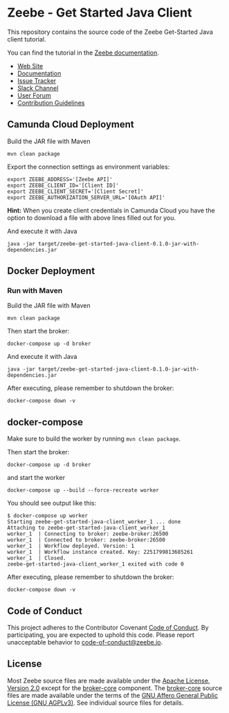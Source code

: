 # Zeebe - Get Started Java Client

This repository contains the source code of the Zeebe Get-Started Java client tutorial.

You can find the tutorial in the [Zeebe documentation](https://docs.camunda.io/docs/product-manuals/clients/java-client/get-started).

* [Web Site](https://zeebe.io)
* [Documentation](https://docs.camunda.io)
* [Issue Tracker](https://github.com/zeebe-io/zeebe/issues)
* [Slack Channel](https://zeebe-slackin.herokuapp.com/)
* [User Forum](https://forum.zeebe.io)
* [Contribution Guidelines](/CONTRIBUTING.md)

## Camunda Cloud Deployment

Build the JAR file with Maven

```
mvn clean package
```

Export the connection settings as environment variables:

```
export ZEEBE_ADDRESS='[Zeebe API]'
export ZEEBE_CLIENT_ID='[Client ID]'
export ZEEBE_CLIENT_SECRET='[Client Secret]'
export ZEEBE_AUTHORIZATION_SERVER_URL='[OAuth API]'
```

**Hint:** When you create client credentials in Camunda Cloud you have the option to download a file with above lines filled out for you.

And execute it with Java

```
java -jar target/zeebe-get-started-java-client-0.1.0-jar-with-dependencies.jar
```


## Docker Deployment

### Run with Maven

Build the JAR file with Maven

```
mvn clean package
```

Then start the broker:

```
docker-compose up -d broker
```

And execute it with Java

```
java -jar target/zeebe-get-started-java-client-0.1.0-jar-with-dependencies.jar
```

After executing, please remember to shutdown the broker:

```
docker-compose down -v
```

## docker-compose

Make sure to build the worker by running `mvn clean package`.

Then start the broker:

```
docker-compose up -d broker
```

and start the worker

```
docker-compose up --build --force-recreate worker
```

You should see output like this:

```
$ docker-compose up worker
Starting zeebe-get-started-java-client_worker_1 ... done
Attaching to zeebe-get-started-java-client_worker_1
worker_1  | Connecting to broker: zeebe-broker:26500
worker_1  | Connected to broker: zeebe-broker:26500
worker_1  | Workflow deployed. Version: 1
worker_1  | Workflow instance created. Key: 2251799813685261
worker_1  | Closed.
zeebe-get-started-java-client_worker_1 exited with code 0
```

After executing, please remember to shutdown the broker:

```
docker-compose down -v
```

## Code of Conduct

This project adheres to the Contributor Covenant [Code of
Conduct](/CODE_OF_CONDUCT.md). By participating, you are expected to uphold
this code. Please report unacceptable behavior to code-of-conduct@zeebe.io.

## License

Most Zeebe source files are made available under the [Apache License, Version
2.0](/LICENSE) except for the [broker-core][] component. The [broker-core][]
source files are made available under the terms of the [GNU Affero General
Public License (GNU AGPLv3)][agpl]. See individual source files for
details.

[broker-core]: https://github.com/zeebe-io/zeebe/tree/master/broker-core
[agpl]: https://github.com/zeebe-io/zeebe/blob/master/GNU-AGPL-3.0
